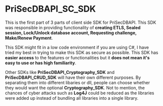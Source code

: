 # PriSecDBAPI_SC_SDK
This is the first part of 3 parts of client side SDK for PriSecDBAPI. This SDK was responsible in providing functionality of **creating ETLS, Sealed session,
Lock/Unlock database account, Requesting challenge, Make/Renew Payment**.

This SDK might fit in a low code environment if you are using C#, I have tried my best in trying to make this SDK as secure as possible. This SDK has **easier access** to the
features or functionalities but it **does not mean it's easy to use or has high familiarity**.

Other SDKs like **PriSecDBAPI_Cryptography_SDK** and **PriSecDBAPI_CRUD_SDK** will have their own different purposes. By separating them into different libaries
or dll, people can choose whether they would want the optional **Cryptography_SDK**. Not to mention, the chances of cyber attacks such as **Log4J** could be reduced as the
libraries were added up instead of bundling all libraries into a single library.
